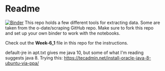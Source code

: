 # Readme

[![Binder](https://mybinder.org/badge_logo.svg)](https://mybinder.org/v2/gh/densmor2/ANTH-641_Week-6_Exercise-1/master)
This repo holds a few different tools for extracting data. Some are taken from the o-date/scraping GitHub repo. Make sure to fork this repo and set up your own binder to work with the notebooks. 

Check out the __Week-6_1__ file in this repo for the instructions. 

default-jre in apt.txt gives me java 10, but some of what I'm reading suggests java 8. Trying this: https://tecadmin.net/install-oracle-java-8-ubuntu-via-ppa/
